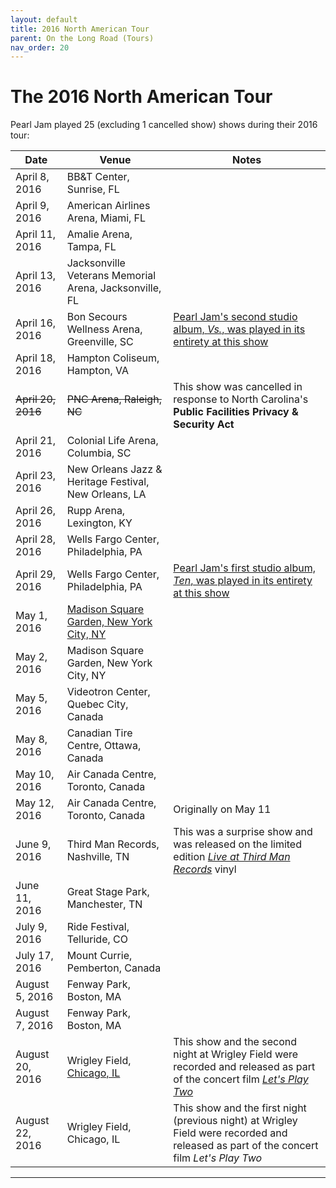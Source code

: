 ```yaml
---
layout: default
title: 2016 North American Tour
parent: On the Long Road (Tours)
nav_order: 20
---
```


# The 2016 North American Tour

Pearl Jam played 25 (excluding 1 cancelled show) shows during their 2016 tour:

| Date | Venue | Notes |
| ---- | ----- | ----- |
| April 8, 2016 | BB&T Center, Sunrise, FL | |
| April 9, 2016 | American Airlines Arena, Miami, FL | |
| April 11, 2016 | Amalie Arena, Tampa, FL | | 
| April 13, 2016 | Jacksonville Veterans Memorial Arena, Jacksonville, FL | |
| April 16, 2016 | Bon Secours Wellness Arena, Greenville, SC | [Pearl Jam's second studio album, *Vs.*, was played in its entirety at this show](https://pearljamopedia.ml/docs/Notable-Mentions/Events/Vs-Show-2016) |
| April 18, 2016 | Hampton Coliseum, Hampton, VA | |
| ~~April 20, 2016~~ | ~~PNC Arena, Raleigh, NC~~ | This show was cancelled in response to North Carolina's **Public Facilities Privacy & Security Act** |
| April 21, 2016 | Colonial Life Arena, Columbia, SC | |
| April 23, 2016 | New Orleans Jazz & Heritage Festival, New Orleans, LA | |
| April 26, 2016 | Rupp Arena, Lexington, KY | |
| April 28, 2016 | Wells Fargo Center, Philadelphia, PA | |
| April 29, 2016 | Wells Fargo Center, Philadelphia, PA | [Pearl Jam's first studio album, *Ten*, was played in its entirety at this show](https://pearljamopedia.ml/docs/Notable-Mentions/Events/Ten-Show-2016) |
| May 1, 2016 | [Madison Square Garden, New York City, NY](https://pearljamopedia.ml/docs/Notable-Mentions/Locations/MSG-NYC) | |
| May 2, 2016 | Madison Square Garden, New York City, NY | |
| May 5, 2016 | Videotron Center, Quebec City, Canada | |
| May 8, 2016 | Canadian Tire Centre, Ottawa, Canada | |
| May 10, 2016 | Air Canada Centre, Toronto, Canada | |
| May 12, 2016 | Air Canada Centre, Toronto, Canada | Originally on May 11 |
| June 9, 2016 | Third Man Records, Nashville, TN | This was a surprise show and was released on the limited edition [*Live at Third Man Records*](https://pearljamopedia.ml/docs/Albums/Live/Live-at-Third-Man) vinyl
| June 11, 2016 | Great Stage Park, Manchester, TN | |
| July 9, 2016 | Ride Festival, Telluride, CO | |
| July 17, 2016 | Mount Currie, Pemberton, Canada | |
| August 5, 2016 | Fenway Park, Boston, MA | |
| August 7, 2016 | Fenway Park, Boston, MA | |
| August 20, 2016 | Wrigley Field, [Chicago, IL](https://pearljamopedia.ml/docs/Notable-Mentions/Locations/Chicago-IL) | This show and the second night at Wrigley Field were recorded and released as part of the concert film *[Let's Play Two](https://pearljamopedia.ml/docs/Notable-Mentions/Television-Film/Lets-Play-Two)*
| August 22, 2016 | Wrigley Field, Chicago, IL | This show and the first night (previous night) at Wrigley Field were recorded and released as part of the concert film *Let's Play Two*

---------------------------------------------------------------------------------
